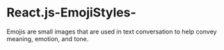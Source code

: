 # React.js-EmojiStyles-
Emojis are small images that are used in text conversation to help convey meaning, emotion, and tone.
